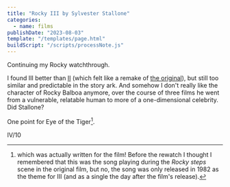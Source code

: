 ```yaml
---
title: "Rocky III by Sylvester Stallone"
categories:
  - name: films
publishDate: "2023-08-03"
template: "/templates/page.html"
buildScript: "/scripts/processNote.js"
---
```


Continuing my Rocky watchthrough.

I found III better than [II](/notes/rocky-ii-by-sylvester-stallone/) (which felt like a remake of [the original](/notes/rocky-by-john-g-avildsen/)), but still too similar and predictable in the story ark. And somehow I don't really like the character of Rocky Balboa anymore, over the course of three films he went from a vulnerable, relatable human to more of a one-dimensional celebrity. Did Stallone?

One point for Eye of the Tiger[^1].

IV/10

[^1]: which was actually written for the film! Before the rewatch I thought I remembered that this was the song playing during the _Rocky steps_ scene in the original film, but no, the song was only released in 1982 as the theme for III (and as a single the day after the film's release).
